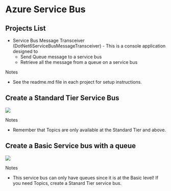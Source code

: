 # Azure Service Bus

## Projects List
- Service Bus Message Transceiver (DotNet6ServiceBusMessageTransceiver) - This is a console application designed to 
    - Send Queue message to a service bus
    - Retrieve all the message from a queue on a service bus 
  
Notes
- See the readme.md file in each project for setup instructions.



## Create a **Standard** Tier Service Bus
<a href="https://portal.azure.com/#create/Microsoft.Template/uri/https%3a%2f%2fraw.githubusercontent.com%2fmadcodemonkey%2fAzure.ServiceBus%2fmain%2fARM-Files%2fStandardServiceBus.json" target="_blank">
       <img src="https://aka.ms/deploytoazurebutton"/>
</a>


Notes
- Remember that Topics are only available at the Standard Tier and above.

## Create a **Basic** Service bus with a queue
<a href="https://portal.azure.com/#create/Microsoft.Template/uri/https%3a%2f%2fraw.githubusercontent.com%2fmadcodemonkey%2fAzure.ServiceBus%2fmain%2fARM-Files%2fBasicServiceBusWithQueue.json" target="_blank">
       <img src="https://aka.ms/deploytoazurebutton"/>
</a>


Notes
- This service bus can only have queues since it is at the Basic level!  If you need Topics, create a Stanard Tier service bus.
